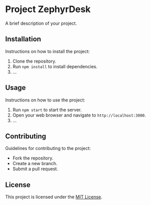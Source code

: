# Project ZephyrDesk

A brief description of your project.

## Installation

Instructions on how to install the project:

1. Clone the repository.
2. Run `npm install` to install dependencies.
3. ...

## Usage

Instructions on how to use the project:

1. Run `npm start` to start the server.
2. Open your web browser and navigate to `http://localhost:3000`.
3. ...

## Contributing

Guidelines for contributing to the project:

- Fork the repository.
- Create a new branch.
- Submit a pull request.

## License

This project is licensed under the [MIT License](LICENSE).
